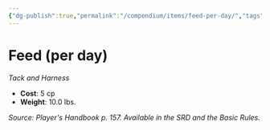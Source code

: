 ```yaml
---
{"dg-publish":true,"permalink":"/compendium/items/feed-per-day/","tags":["compendium/src/5e/phb","item/gear/tack-and-harness"]}
---
```


# Feed (per day)
*Tack and Harness*  

- **Cost**: 5 cp
- **Weight**: 10.0 lbs.

*Source: Player's Handbook p. 157. Available in the SRD and the Basic Rules.*
